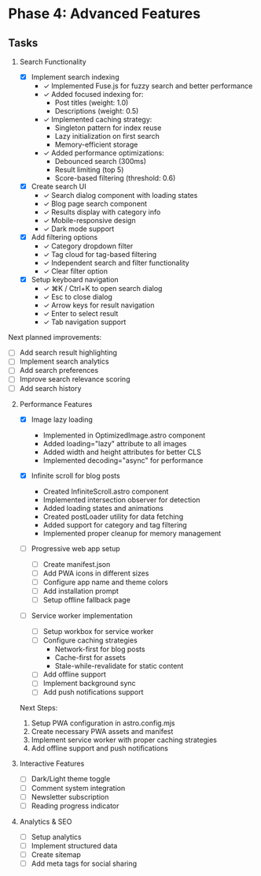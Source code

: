 # Phase 4: Advanced Features

## Tasks

1. Search Functionality

   - [x] Implement search indexing
     - ✓ Implemented Fuse.js for fuzzy search and better performance
     - ✓ Added focused indexing for:
       - Post titles (weight: 1.0)
       - Descriptions (weight: 0.5)
     - ✓ Implemented caching strategy:
       - Singleton pattern for index reuse
       - Lazy initialization on first search
       - Memory-efficient storage
     - ✓ Added performance optimizations:
       - Debounced search (300ms)
       - Result limiting (top 5)
       - Score-based filtering (threshold: 0.6)
   - [x] Create search UI
     - ✓ Search dialog component with loading states
     - ✓ Blog page search component
     - ✓ Results display with category info
     - ✓ Mobile-responsive design
     - ✓ Dark mode support
   - [x] Add filtering options
     - ✓ Category dropdown filter
     - ✓ Tag cloud for tag-based filtering
     - ✓ Independent search and filter functionality
     - ✓ Clear filter option
   - [x] Setup keyboard navigation
     - ✓ ⌘K / Ctrl+K to open search dialog
     - ✓ Esc to close dialog
     - ✓ Arrow keys for result navigation
     - ✓ Enter to select result
     - ✓ Tab navigation support

Next planned improvements:

- [ ] Add search result highlighting
- [ ] Implement search analytics
- [ ] Add search preferences
- [ ] Improve search relevance scoring
- [ ] Add search history

2. Performance Features

   - [x] Image lazy loading
     - Implemented in OptimizedImage.astro component
     - Added loading="lazy" attribute to all images
     - Added width and height attributes for better CLS
     - Implemented decoding="async" for performance
   - [x] Infinite scroll for blog posts

     - Created InfiniteScroll.astro component
     - Implemented intersection observer for detection
     - Added loading states and animations
     - Created postLoader utility for data fetching
     - Added support for category and tag filtering
     - Implemented proper cleanup for memory management

   - [ ] Progressive web app setup

     - [ ] Create manifest.json
     - [ ] Add PWA icons in different sizes
     - [ ] Configure app name and theme colors
     - [ ] Add installation prompt
     - [ ] Setup offline fallback page

   - [ ] Service worker implementation
     - [ ] Setup workbox for service worker
     - [ ] Configure caching strategies
       - Network-first for blog posts
       - Cache-first for assets
       - Stale-while-revalidate for static content
     - [ ] Add offline support
     - [ ] Implement background sync
     - [ ] Add push notifications support

   Next Steps:

   1. Setup PWA configuration in astro.config.mjs
   2. Create necessary PWA assets and manifest
   3. Implement service worker with proper caching strategies
   4. Add offline support and push notifications

3. Interactive Features

   - [ ] Dark/Light theme toggle
   - [ ] Comment system integration
   - [ ] Newsletter subscription
   - [ ] Reading progress indicator

4. Analytics & SEO
   - [ ] Setup analytics
   - [ ] Implement structured data
   - [ ] Create sitemap
   - [ ] Add meta tags for social sharing
